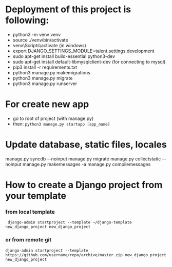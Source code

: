 # Deployment of this project is following:

- python3 -m venv venv
- source ./venv/bin/activate
- venv\Scripts\activate (in windows)
- export DJANGO_SETTINGS_MODULE=talent.settings.development
- sudo apt-get install build-essential python3-dev
- sudo apt-get install default-libmysqlclient-dev (for connecting to mysql)
- pip3 install -r requirements.txt
- python3 manage.py makemigrations
- python3 manage.py migrate
- python3 manage.py runserver

# For create new app

- go to root of project (with manage.py)
- then: `python3 manage.py startapp [app_name]`

# Update database, static files, locales

manage.py syncdb --noinput
manage.py migrate
manage.py collectstatic --noinput
manage.py makemessages -a
manage.py compilemessages

# How to create a Django project from your template

### from local template

` django-admin startproject --template ~/django-template new_django_project new_django_project`

### or from remote git

`django-admin startproject --template https://github.com/username/repo/archive/master.zip new_django_project new_django_project`
